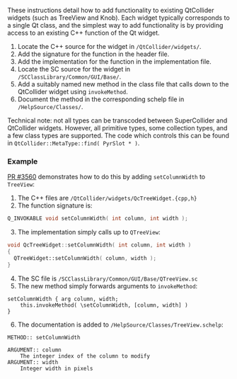 These instructions detail how to add functionality to existing QtCollider widgets (such as TreeView and Knob). Each
widget typically corresponds to a single Qt class, and the simplest way to add functionality is by providing access to
an existing C++ function of the Qt widget.

1. Locate the C++ source for the widget in `/QtCollider/widgets/`.
2. Add the signature for the function in the header file.
3. Add the implementation for the function in the implementation file.
4. Locate the SC source for the widget in `/SCClassLibrary/Common/GUI/Base/`.
5. Add a suitably named new method in the class file that calls down to the QtCollider widget using `invokeMethod`.
6. Document the method in the corresponding schelp file in `/HelpSource/Classes/`.

Technical note: not all types can be transcoded between SuperCollider and QtCollider widgets. However, all primitive
types, some collection types, and a few class types are supported. The code which controls this can be found in
`QtCollider::MetaType::find( PyrSlot * )`.

### Example

[PR #3560](https://github.com/supercollider/supercollider/pull/3560) demonstrates how to do this by adding
`setColumnWidth` to `TreeView`:

1. The C++ files are `/QtCollider/widgets/QcTreeWidget.{cpp,h}`
2. The function signature is:

```cpp
Q_INVOKABLE void setColumnWidth( int column, int width );
```

3. The implementation simply calls up to `QTreeView`:

```cpp
void QcTreeWidget::setColumnWidth( int column, int width )
{
  QTreeWidget::setColumnWidth( column, width );
}
```

4. The SC file is `/SCClassLibrary/Common/GUI/Base/QTreeView.sc`
5. The new method simply forwards arguments to `invokeMethod`:

```supercollider
setColumnWidth { arg column, width;
	this.invokeMethod( \setColumnWidth, [column, width] )
}
```

6. The documentation is added to `/HelpSource/Classes/TreeView.schelp`:

```
METHOD:: setColumnWidth

ARGUMENT:: column
	The integer index of the column to modify
ARGUMENT:: width
	Integer width in pixels
```